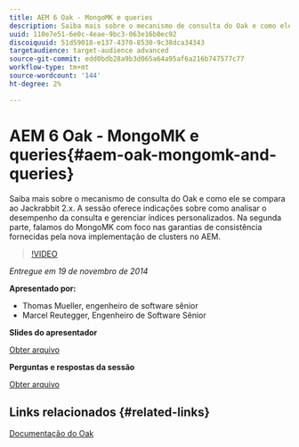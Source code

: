 ```yaml
---
title: AEM 6 Oak - MongoMK e queries
description: Saiba mais sobre o mecanismo de consulta do Oak e como ele se compara ao Jackrabbit 2.x. A sessão oferece indicações sobre como analisar o desempenho da consulta e gerenciar índices personalizados. Na segunda parte, falamos do MongoMK com foco nas garantias de consistência fornecidas pela nova implementação de clusters no AEM.
uuid: 110e7e51-6e0c-4eae-9bc3-063e16b0ec92
discoiquuid: 51d59018-e137-4370-8530-9c38dca34343
targetaudience: target-audience advanced
source-git-commit: edd0bdb28a9b3d065a64a95af6a216b747577c77
workflow-type: tm+mt
source-wordcount: '144'
ht-degree: 2%

---
```


# AEM 6 Oak - MongoMK e queries{#aem-oak-mongomk-and-queries}

Saiba mais sobre o mecanismo de consulta do Oak e como ele se compara ao Jackrabbit 2.x. A sessão oferece indicações sobre como analisar o desempenho da consulta e gerenciar índices personalizados. Na segunda parte, falamos do MongoMK com foco nas garantias de consistência fornecidas pela nova implementação de clusters no AEM.

>[!VIDEO](https://video.tv.adobe.com/v/19402/?quality=9)

*Entregue em 19 de novembro de 2014*

**Apresentado por:**

* Thomas Mueller, engenheiro de software sênior
* Marcel Reutegger, Engenheiro de Software Sênior

**Slides do apresentador**

[Obter arquivo](assets/aem-6-oak-mongomk-and-queries.pdf)

**Perguntas e respostas da sessão**

[Obter arquivo](assets/q-a-11-19-14-gem-session-oak.pdf)

## Links relacionados {#related-links}

[Documentação do Oak](http://jackrabbit.apache.org/oak/docs/)

<!--
[Get back to the Overview](https://helpx.adobe.com/experience-manager/kt/eseminars/gems/aem-index.html)
-->
